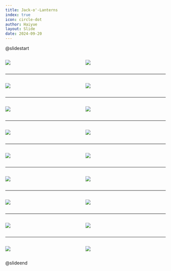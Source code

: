 ```yaml
---
title: Jack-o'-Lanterns
index: true
icon: circle-dot
author: Haiyue
layout: Slide
date: 2024-09-20
---
```

 
@slidestart

<div style="display:flex">
<div style="flex:1">

![](/data/english/reading/Level-K/Jack-o'-Lanterns/001.png)
</div>
<div style="flex:1">

![](/data/english/reading/Level-K/Jack-o'-Lanterns/002.png)
</div>
</div>

---

<div style="display:flex">
<div style="flex:1">

![](/data/english/reading/Level-K/Jack-o'-Lanterns/003.png)
</div>
<div style="flex:1">

![](/data/english/reading/Level-K/Jack-o'-Lanterns/004.png)
</div>
</div>

---

<div style="display:flex">
<div style="flex:1">

![](/data/english/reading/Level-K/Jack-o'-Lanterns/005.png)
</div>
<div style="flex:1">

![](/data/english/reading/Level-K/Jack-o'-Lanterns/006.png)
</div>
</div>

---

<div style="display:flex">
<div style="flex:1">

![](/data/english/reading/Level-K/Jack-o'-Lanterns/007.png)
</div>
<div style="flex:1">

![](/data/english/reading/Level-K/Jack-o'-Lanterns/008.png)
</div>
</div>

---

<div style="display:flex">
<div style="flex:1">

![](/data/english/reading/Level-K/Jack-o'-Lanterns/009.png)
</div>
<div style="flex:1">

![](/data/english/reading/Level-K/Jack-o'-Lanterns/010.png)
</div>
</div>

---

<div style="display:flex">
<div style="flex:1">

![](/data/english/reading/Level-K/Jack-o'-Lanterns/011.png)
</div>
<div style="flex:1">

![](/data/english/reading/Level-K/Jack-o'-Lanterns/012.png)
</div>
</div>

---

<div style="display:flex">
<div style="flex:1">

![](/data/english/reading/Level-K/Jack-o'-Lanterns/013.png)
</div>
<div style="flex:1">

![](/data/english/reading/Level-K/Jack-o'-Lanterns/014.png)
</div>
</div>

---

<div style="display:flex">
<div style="flex:1">

![](/data/english/reading/Level-K/Jack-o'-Lanterns/015.png)
</div>
<div style="flex:1">

![](/data/english/reading/Level-K/Jack-o'-Lanterns/016.png)
</div>
</div>

---

<div style="display:flex">
<div style="flex:1">

![](/data/english/reading/Level-K/Jack-o'-Lanterns/017.png)
</div>
<div style="flex:1">

![](/data/english/reading/Level-K/Jack-o'-Lanterns/018.png)
</div>
</div>

@slideend